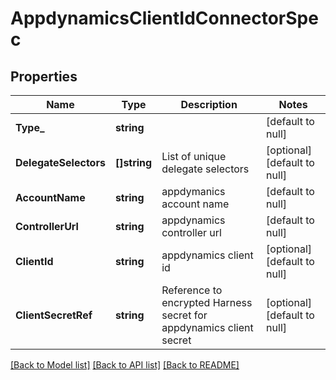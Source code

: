 # AppdynamicsClientIdConnectorSpec

## Properties
Name | Type | Description | Notes
------------ | ------------- | ------------- | -------------
**Type_** | **string** |  | [default to null]
**DelegateSelectors** | **[]string** | List of unique delegate selectors | [optional] [default to null]
**AccountName** | **string** | appdymanics account name | [default to null]
**ControllerUrl** | **string** | appdynamics controller url | [default to null]
**ClientId** | **string** | appdynamics client id | [optional] [default to null]
**ClientSecretRef** | **string** | Reference to encrypted Harness secret for appdynamics client secret | [optional] [default to null]

[[Back to Model list]](../README.md#documentation-for-models) [[Back to API list]](../README.md#documentation-for-api-endpoints) [[Back to README]](../README.md)

